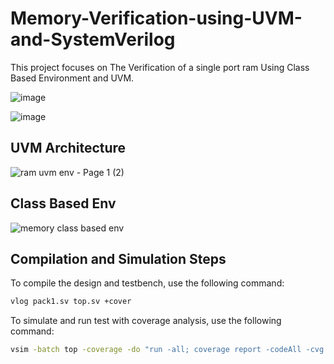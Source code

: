 # Memory-Verification-using-UVM-and-SystemVerilog
This project focuses on The Verification of a single port ram Using Class Based Environment and UVM. 

 ![image](https://github.com/OmniaMohamed12/Memory-Verification-using-UVM-and-SystemVerilog/assets/110364388/9b1a5413-118e-4978-92cc-35d3aea4f398)
 
![image](https://github.com/OmniaMohamed12/Memory-Verification-using-UVM-and-SystemVerilog/assets/110364388/5cc65d3c-a69a-431b-9480-e7ba23fe2edf)

## UVM Architecture

![ram uvm env - Page 1 (2)](https://github.com/OmniaMohamed12/Memory-Verification-using-UVM-and-SystemVerilog/assets/110364388/36022ee0-4c20-4a52-96ef-6084bae4fa8d)

## Class Based Env

![memory class based env](https://github.com/OmniaMohamed12/Memory-Verification-using-UVM-and-SystemVerilog/assets/110364388/31e663db-3744-4bd8-b9bd-325c94029327)

## Compilation and Simulation Steps

To compile the design and testbench, use the following command:

```bash
vlog pack1.sv top.sv +cover
```
To simulate and run test with coverage analysis, use the following command:

```bash
vsim -batch top -coverage -do "run -all; coverage report -codeAll -cvg -verbose"
```
